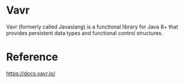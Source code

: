 # Vavr

Vavr (formerly called Javaslang) is a functional library for Java 8+ that provides persistent data types and functional control structures.

# Reference

https://docs.vavr.io/